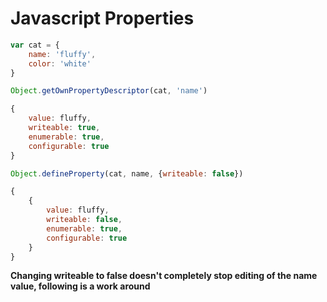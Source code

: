 # Javascript Properties

```Javascript
var cat = {
    name: 'fluffy',
    color: 'white'
}

Object.getOwnPropertyDescriptor(cat, 'name')

{
    value: fluffy,
    writeable: true,
    enumerable: true,
    configurable: true
}

Object.defineProperty(cat, name, {writeable: false})

{
    {
        value: fluffy,
        writeable: false,
        enumerable: true,
        configurable: true
    }
}
```

**Changing writeable to false doesn't completely stop editing of the name value, following is a work around**
